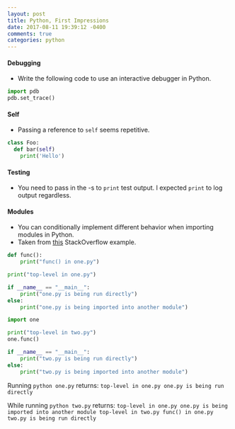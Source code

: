 ```yaml
---
layout: post
title: Python, First Impressions
date: 2017-08-11 19:39:12 -0400
comments: true
categories: python
---
```


#### Debugging
- Write the following code to use an interactive debugger in Python.

```python
import pdb
pdb.set_trace()
```
#### Self
- Passing a reference to `self` seems repetitive.

```python
class Foo:
  def bar(self)
    print('Hello')
```

#### Testing
- You need to pass in the -s to `print` test output. I expected `print` to log output regardless.

#### Modules
- You can conditionally implement different behavior when importing modules in Python.
- Taken from [this](https://stackoverflow.com/questions/419163/what-does-if-name-main-do) StackOverflow example.

```python one.py
def func():
    print("func() in one.py")

print("top-level in one.py")

if __name__ == "__main__":
    print("one.py is being run directly")
else:
    print("one.py is being imported into another module")
```

```python two.py
import one

print("top-level in two.py")
one.func()

if __name__ == "__main__":
    print("two.py is being run directly")
else:
    print("two.py is being imported into another module")
```

Running `python one.py` returns:
`
top-level in one.py
one.py is being run directly
`

While running `python two.py` returns:
`
top-level in one.py
one.py is being imported into another module
top-level in two.py
func() in one.py
two.py is being run directly
`

